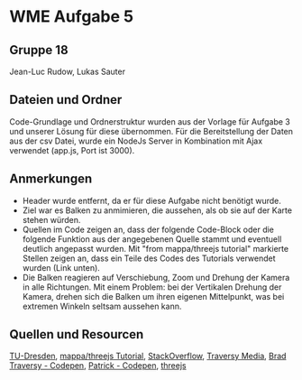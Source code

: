 # WME Aufgabe 5

## Gruppe 18
Jean-Luc Rudow, 
Lukas Sauter

## Dateien und Ordner
Code-Grundlage und Ordnerstruktur wurden aus der Vorlage für Aufgabe 3 und unserer Lösung für diese übernommen. Für die Bereitstellung der Daten aus der csv Datei, wurde ein NodeJs Server in Kombination mit Ajax verwendet (app.js, Port ist 3000).

## Anmerkungen
* Header wurde entfernt, da er für diese Aufgabe nicht benötigt wurde.
* Ziel war es Balken zu anmimieren, die aussehen, als ob sie auf der Karte stehen würden.
* Quellen im Code zeigen an, dass der folgende Code-Block oder die folgende Funktion aus der angegebenen Quelle stammt und eventuell deutlich angepasst wurden. Mit "from mappa/threejs tutorial" markierte Stellen zeigen an, dass ein Teile des Codes des Tutorials verwendet wurden (Link unten).
* Die Balken reagieren auf Verschiebung, Zoom und Drehung der Kamera in alle Richtungen. Mit einem Problem: bei der Vertikalen Drehung der Kamera, drehen sich die Balken um ihren eigenen Mittelpunkt, was bei extremen Winkeln seltsam aussehen kann.
 
## Quellen und Resourcen
[TU-Dresden](https://mt.inf.tu-dresden.de/study/teaching/ws_18-19/wme_18-19/ueb-wme_18-19/),
[mappa/threejs Tutorial](https://mappa.js.org/docs/simple-map.html),
[StackOverflow](https://stackoverflow.com/questions/9618504/how-to-get-the-selected-radio-button-s-value),
[Traversy Media](https://www.youtube.com/watch?v=6ophW7Ask_0),
[Brad Traversy - Codepen](https://codepen.io/bradtraversy/pen/zEOrPp),
[Patrick - Codepen](https://codepen.io/wpdildine/pen/ZGyRVN/),
[threejs](https://threejs.org/docs/#api/en/core/Raycaster)
